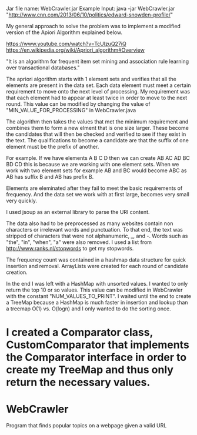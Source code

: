 Jar file name: WebCrawler.jar 
Example Input: java -jar WebCrawler.jar "http://www.cnn.com/2013/06/10/politics/edward-snowden-profile/"

My general approach to solve the problem was to implement a modified version of the 
Apiori Algorithm explained below.

https://www.youtube.com/watch?v=TcUlzuQ27iQ
https://en.wikipedia.org/wiki/Apriori_algorithm#Overview

"It is an algorithm for frequent item set mining and association rule learning 
over transactional databases."

The apriori algorithm starts with 1 element sets and verifies that all the elements 
are present in the data set. Each data element must meet a certain requirement to 
move onto the next level of processing. My requirement was that each 
element had to appear at least twice in order to move to the next round. This value 
can be modified by changing the value of "MIN_VALUE_FOR_PROCESSING" in WebCrawler.java

The algorithm then takes the values that met the minimum requirement and combines 
them to form a new elment that is one size larger. These become the candidates that 
will then be checked and verified to see if they exist in the text. The qualifications
to become a candidate are that the suffix of one element must be the prefix of another.  

For example. 
If we have elements 
A 
B
C
D 
then we can create 
AB 
AC
AD 
BC
BD
CD 
this is because we are working with one element sets.
When we work with two element sets for example 
AB and BC would become ABC as AB has suffix B and AB has prefix B. 

Elements are eleminated after they fail to meet the basic requirements of frequency. And 
the data set we work with at first large, becomes very small very quickly. 

I used jsoup as an external library to parse the URl content. 

The data also had to be preprocessed as many websites contain non characters or 
irrelevant words and punctuation. 
To that end, the text was stripped of characters that were not alphanumeric, _, and -. 
Words such as "the", "in", "when", "a" were also removed. I used a list from 
http://www.ranks.nl/stopwords 
to get my stopwords. 

The frequency count was contained in a hashmap data structure for quick insertion and removal. 
ArrayLists<String> were created for each round of candidate creation. 

In the end I was left with a HashMap with unsorted values. I wanted to only return 
the top 10 or so values. This value can be modified in WebCrawler with 
the constant "NUM_VALUES_TO_PRINT". I waited until the end to create a 
TreeMap because a HashMap is much faster in insertion and lookup than a treemap 
O(1) vs. O(logn)
and I only wanted to do the sorting once. 

I created a Comparator class, CustomComparator that implements the Comparator interface 
in order to create my TreeMap and thus only return the necessary values. 
=======
# WebCrawler
Program that finds popular topics on a webpage given a valid URL
